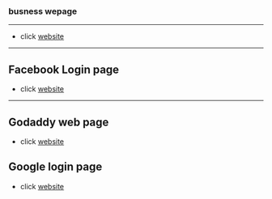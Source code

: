 ### busness wepage
----

- click [website](https://Ramsakal143.github.io/webpage/index.html)
----

## Facebook Login page


- click [website](https://Ramsakal143.github.io/webpage/facebook-login/index.html)
----

## Godaddy web page


- click [website](https://Ramsakal143.github.io/webpage/Godaddy/index.html)


## Google login page


- click [website](https://Ramsakal143.github.io/webpage/Google/index.html)
